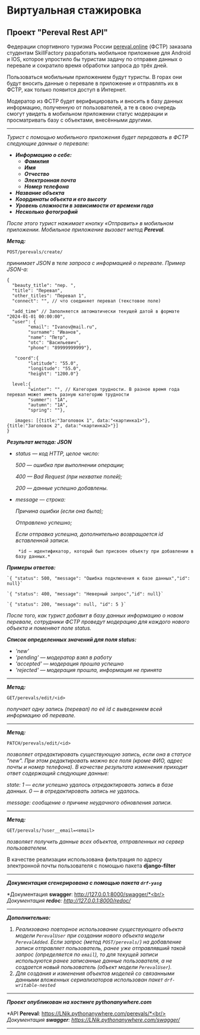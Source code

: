 # Виртуальная стажировка

## Проект "Pereval Rest API"

Федерации спортивного туризма России [pereval.online](https://pereval.online) (ФСТР) заказала студентам SkillFactory разработать мобильное приложение для Android и IOS, которое упростило бы туристам задачу по отправке данных о перевале и сократило время обработки запроса до трёх дней.

Пользоваться мобильным приложением будут туристы. В горах они будут вносить данные о перевале в приложение и отправлять их в ФСТР, как только появится доступ в Интернет.

Модератор из ФСТР будет верифицировать и вносить в базу данных информацию, полученную от пользователей, а те в свою очередь смогут увидеть в мобильном приложении статус модерации и просматривать базу с объектами, внесёнными другими.
___

*Турист с помощью мобильного приложения будет передавать в ФСТР следующие данные о перевале:*
+ ***Информацию о себе:***
  + ***Фамилия***
  + ***Имя***
  + ***Отчество***
  + ***Электронная почта***
  + ***Номер телефона***
+ ***Название объекта***
+ ***Координаты объекта и его высоту***
+ ***Уровень сложности в зависимости от времени года***
+ ***Несколько фотографий***

*После этого турист нажимает кнопку «Отправить» в мобильном приложении. Мобильное приложение вызовет метод **Pereval**.*

 ***Метод:***
 
```
POST/perevals/create/
```
 
 *принимает JSON в теле запроса с информацией о перевале. Пример JSON-а:*

```
{
  "beauty_title": "пер. ",
  "title": "Перевал",
  "other_titles": "Перевал 1",
  "connect": "", // что соединяет перевал (текстовое поле)
 
  "add_time" // Заполняется автоматически текущей датой в формате "2024-01-01 00:00:00",
  "user": {
        "email": "Ivanov@mail.ru", 		
        "surname": "Иванов",
        "name": "Петр",
        "otc": "Васильевич",
        "phone": "89999999999"}, 
 
   "coord":{
        "latitude": "55.0",
        "longitude": "55.0",
        "height": "1200.0"}
 
  level:{
        "winter": "", // Категория трудности. В разное время года перевал может иметь разную категорию трудности
        "summer": "1А",
        "autumn": "1А",
        "spring": ""},
 
   images: [{title:"Заголовок 1", data:"<картинка1>"}, {title:"Заголовок 2", data:"<картинка2>"}]
}
```

***Результат метода: JSON***

+ *status — код HTTP, целое число:*
 
   *500 — ошибка при выполнении операции;*

   *400 — Bad Request (при нехватке полей);*

   *200 — данные успешно добавлены.*
    
+ *message — строка:*

   *Причина ошибки (если она была);*
    
   *Отправлено успешно;*

   *Если отправка успешна, дополнительно возвращается id вставленной записи.*
    
       *id — идентификатор, который был присвоен объекту при добавлении в базу данных.*
    
    
***Примеры oтветов:***

    `{ "status": 500, "message": "Ошибка подключения к базе данных","id": null}`

    `{ "status": 400, "message": "Неверный запрос","id": null}`

    `{ "status": 200, "message": null, "id": 5 }`


*После того, как турист добавит в базу данных информацию о новом перевале, сотрудники ФСТР проведут модерацию для каждого нового объекта и поменяют поле status.*

***Список определенных значений для поля status:***

+ *'new'*
+ *'pending' — модератор взял в работу*
+ *'accepted'  — модерация прошла успешно*
+ *'rejected' — модерация прошла, информация не принята*


______

 ***Метод:*** 

```
GET/perevals/edit/<id>
```
*получает одну запись (перевал) по её id с выведением всей информацию об перевале.*

____

***Метод:***

```
PATCH/perevals/edit/<id>
```

*позволяет отредактировать существующую запись, если она в статусе "new". При этом редактировать можно все поля (кроме ФИО, адрес почты и номер телефона). 
В качестве результата изменения приходит ответ содержащий следующие данные:*

 *state:*
     *1 — если успешно удалось отредактировать запись в базе данных.*
     *0 — в отредактировать запись не удалось.*
    
 *message: сообщение о причине неудачного обновления записи.*
 
_____

***Метод:***
   
```
GET/perevals/?user__email=<email>
```

*позволяет получить данные всех объектов, отправленных на сервер пользователем.* 

В качестве реализации использована фильтрация по адресу электронной почты пользователя с помощью пакета **django-filter**

______


***Документация сгенерирована с помощью пакета `drf-yasg`*** 

*Документация **swagger**: http://127.0.0.1:8000/swagger/*<br/>
*Документация **redoc**: http://127.0.0.1:8000/redoc/*

______

***Дополнительно:***

1. *Реализовано повторное использование существующего объекта модели `PerevalUser` при создании нового объекта модели `PerevalAdded`. Если запрос (метод `POST/perevals/`) на добавление записи отправляет пользователь, ранее уже отправлявший такой запрос (определяется по `email`), то для текущей записи используются ранее записанные данные пользователя, а не создается новый пользователь (объект модели `PerevalUser`).* 
2. *Для создания и изменения объектов моделей со связанными данными вложенных сериализаторов использован пакет `drf-writable-nested`*

_______

***Проект опубликован на хостинге pythonanywhere.com***

*API **Pereval**: https://LNik.pythonanywhere.com/perevals/*<br/>
*Документация **swagger**: https://LNik.pythonanywhere.com/swagger/<br/>*

______
